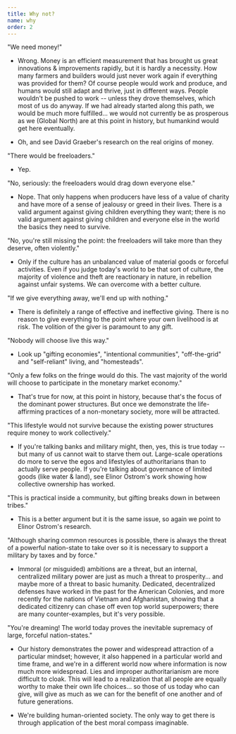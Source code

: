 ```yaml
---
title: Why not?
name: why
order: 2
---
```


"We need money!"

* Wrong. Money is an efficient measurement that has brought us great innovations
  & improvements rapidly, but it is hardly a necessity. How many farmers and
  builders would just never work again if everything was provided for them? Of
  course people would work and produce, and humans would still adapt and thrive,
  just in different ways. People wouldn't be pushed to work -- unless they drove
  themselves, which most of us do anyway. If we had already started along this
  path, we would be much more fulfilled... we would not currently be as
  prosperous as we (Global North) are at this point in history, but humankind
  would get here eventually.

* Oh, and see David Graeber's research on the real origins of money.

"There would be freeloaders."

* Yep.

"No, seriously: the freeloaders would drag down everyone else."

* Nope. That only happens when producers have less of a value of charity and
  have more of a sense of jealousy or greed in their lives. There is a valid
  argument against giving children everything they want; there is no valid
  argument against giving children and everyone else in the world the basics
  they need to survive.

"No, you're still missing the point: the freeloaders will take more than they deserve, often violently."

* Only if the culture has an unbalanced value of material goods or forceful
  activities. Even if you judge today's world to be that sort of culture, the
  majority of violence and theft are reactionary in nature, in rebellion against
  unfair systems. We can overcome with a better culture.

"If we give everything away, we'll end up with nothing."

* There is definitely a range of effective and ineffective giving. There is no
  reason to give everything to the point where your own livelihood is at risk.
  The volition of the giver is paramount to any gift.

"Nobody will choose live this way."

* Look up "gifting economies", "intentional communities", "off-the-grid" and
  "self-reliant" living, and "homesteads".

"Only a few folks on the fringe would do this. The vast majority of the world will choose to participate in the monetary market economy."

* That's true for now, at this point in history, because that's the focus of the
  dominant power structures. But once we demonstrate the life-affirming
  practices of a non-monetary society, more will be attracted.

"This lifestyle would not survive because the existing power structures require money to work collectively."

* If you're talking banks and military might, then, yes, this is true today --
  but many of us cannot wait to starve them out. Large-scale operations do more
  to serve the egos and lifestyles of authoritarians than to actually serve
  people. If you're talking about governance of limited goods (like water &
  land), see Elinor Ostrom's work showing how collective ownership has worked.

"This is practical inside a community, but gifting breaks down in between tribes."

* This is a better argument but it is the same issue, so again we point to
  Elinor Ostrom's research.

"Although sharing common resources is possible, there is always the threat of a
powerful nation-state to take over so it is necessary to support a military by
taxes and by force."

* Immoral (or misguided) ambitions are a threat, but an internal, centralized
  military power are just as much a threat to prosperity... and maybe more of a
  threat to basic humanity. Dedicated, decentralized defenses have worked in the
  past for the American Colonies, and more recently for the nations of Vietnam
  and Afghanistan, showing that a dedicated citizenry can chase off even top
  world superpowers; there are many counter-examples, but it's very possible.

"You're dreaming! The world today proves the inevitable supremacy of large, forceful nation-states."

* Our history demonstrates the power and widespread attraction of a particular mindset; however, it also happened in a particular world and time frame, and we're in a different world now where information is now much more widespread. Lies and improper authoritarianism are more difficult to cloak. This will lead to a realization that all people are equally worthy to make their own life choices... so those of us today who can give, will give as much as we can for the benefit of one another and of future generations.

* We're building human-oriented society. The only way to get there is through application of the best moral compass imaginable.
